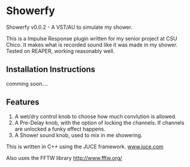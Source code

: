 # Showerfy
Showerfy v0.0.2 - A VST/AU to simulate my shower.

This is a Impulse Response plugin written for my senior project at CSU Chico.  It makes what is recorded sound like it was made in my shower.  Tested on REAPER, working reasonably well.  

## Installation Instructions
comming soon....

## Features
1) A wet/dry control knob to choose how much convlution is allowed.
2) A Pre-Delay knob, with the option of locking the channels.  If channels are unlocked a funky effect happens.  
3) A Shower sound knob, used to mix in me showering.

This is written in C++ using the JUCE framework.
www.juce.com

Also uses the FFTW library
http://www.fftw.org/
